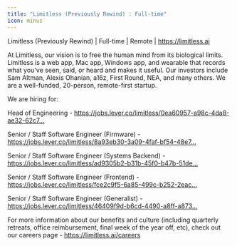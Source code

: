 ```yaml
---
title: "Limitless (Previously Rewind) : Full-time"
icon: minus
---
```

Limitless (Previously Rewind) | Full-time | Remote | <a href="https:&#x2F;&#x2F;limitless.ai" rel="nofollow">https:&#x2F;&#x2F;limitless.ai</a>

At Limitless, our vision is to free the human mind from its biological limits. Limitless is a web app, Mac app, Windows app, and wearable that records what you&#x27;ve seen, said, or heard and makes it useful. Our investors include Sam Altman, Alexis Ohanian, a16z, First Round, NEA, and many others. We are a well-funded, 20-person, remote-first startup.

We are hiring for:

Head of Engineering - <a href="https:&#x2F;&#x2F;jobs.lever.co&#x2F;limitless&#x2F;0ea60957-a98c-4da8-ae32-62c77bc117d8" rel="nofollow">https:&#x2F;&#x2F;jobs.lever.co&#x2F;limitless&#x2F;0ea60957-a98c-4da8-ae32-62c7...</a>

Senior &#x2F; Staff Software Engineer (Firmware) - <a href="https:&#x2F;&#x2F;jobs.lever.co&#x2F;limitless&#x2F;8a93eb30-3a09-4faf-bf54-48e7a6cee14c" rel="nofollow">https:&#x2F;&#x2F;jobs.lever.co&#x2F;limitless&#x2F;8a93eb30-3a09-4faf-bf54-48e7...</a>

Senior &#x2F; Staff Software Engineer (Systems Backend) - <a href="https:&#x2F;&#x2F;jobs.lever.co&#x2F;limitless&#x2F;ad9305b2-b31b-45f0-b47b-51de5b6e4d6e" rel="nofollow">https:&#x2F;&#x2F;jobs.lever.co&#x2F;limitless&#x2F;ad9305b2-b31b-45f0-b47b-51de...</a>

Senior &#x2F; Staff Software Engineer (Frontend) - <a href="https:&#x2F;&#x2F;jobs.lever.co&#x2F;limitless&#x2F;fce2c9f5-6a85-499c-b252-2eace8b57e46" rel="nofollow">https:&#x2F;&#x2F;jobs.lever.co&#x2F;limitless&#x2F;fce2c9f5-6a85-499c-b252-2eac...</a>

Senior &#x2F; Staff Software Engineer (Generalist) - <a href="https:&#x2F;&#x2F;jobs.lever.co&#x2F;limitless&#x2F;46409f9d-b6cd-4490-a8ff-a873b142ee01" rel="nofollow">https:&#x2F;&#x2F;jobs.lever.co&#x2F;limitless&#x2F;46409f9d-b6cd-4490-a8ff-a873...</a>

For more information about our benefits and culture (including quarterly retreats, office reimbursement, final week of the year off, etc), check out our careers page - <a href="https:&#x2F;&#x2F;limitless.ai&#x2F;careers" rel="nofollow">https:&#x2F;&#x2F;limitless.ai&#x2F;careers</a>
